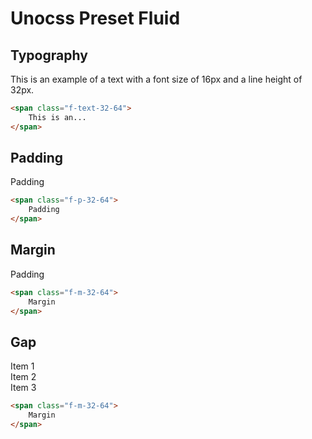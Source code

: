 # Unocss Preset Fluid


## Typography
<span class="f-text-32-64 leading-[120%] text-amber-500 font-mono">
    This is an example of a text with a font size of 16px and a line height of 32px.
</span>

```html
<span class="f-text-32-64">
    This is an...
</span>
```


## Padding

<div class="f-p-32-64 bg-green-100/10 rounded">
    Padding
</div>

```html
<span class="f-p-32-64">
    Padding
</span>
```

## Margin

<div class="f-m-32-64 bg-green-100/10 rounded">
    Padding
</div>

```html
<span class="f-m-32-64">
    Margin
</span>
```

## Gap

<div class="grid grid-cols-3 text-center f-gap-32-64 bg-green-100/10 rounded">
    <div class="bg-green-500/20">
        Item 1
    </div>
    <div class="bg-green-500/20">
        Item 2
    </div>
    <div class="bg-green-500/20">
        Item 3
    </div>
</div>

```html
<span class="f-m-32-64">
    Margin
</span>
```
